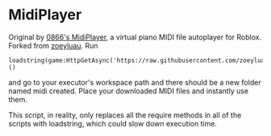 # MidiPlayer
Original by [0866's MidiPlayer](https://github.com/richie0866/MidiPlayer), a virtual piano MIDI file autoplayer for Roblox.
Forked from [zoeyluau](https://github.com/zoeyluau/MidiPlayer).
Run
```
loadstring(game:HttpGetAsync('https://raw.githubusercontent.com/zoeyluau/MidiPlayer/refs/heads/main/src/init.lua'))()
```
and go to your executor's workspace path and there should be a new folder named midi created. Place your downloaded MIDI files and instantly use them.

This script, in reality, only replaces all the require methods in all of the scripts with loadstring, which could slow down execution time.
